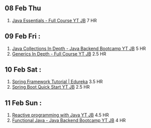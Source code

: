 ## 08 Feb Thu

1. [Java Essentials - Full Course YT JB](https://www.youtube.com/playlist?list=PLqq-6Pq4lTTYSqRzWc0AJfL9Bza6kdj9V) 7 HR

## 09 Feb Fri :

1. [Java Collections In Depth - Java Backend Bootcamp YT JB](https://www.youtube.com/playlist?list=PLqq-6Pq4lTTbgAXn1Tz7p9QE-Yp7JSolX) 5 HR
2. [Generics In Depth - Full Course YT JB](https://www.youtube.com/playlist?list=PLqq-6Pq4lTTbJNCU_lS7XC6hPEiTAABn_) 2.5 HR

## 10 Feb Sat :

1. [Spring Framework Tutorial | Edureka](https://www.youtube.com/watch?v=VvGjZgqojMc) 3.5 HR
2. [Spring Boot Quick Start YT JB](https://www.youtube.com/playlist?list=PLqq-6Pq4lTTbx8p2oCgcAQGQyqN8XeA1x) 2.5 HR

## 11 Feb Sun :

1. [Reactive programming with Java YT JB](https://www.youtube.com/playlist?list=PLqq-6Pq4lTTYPR2oH7kgElMYZhJd4vOGI) 4.5 HR
2. [Functional Java - Java Backend Bootcamp YT JB](https://www.youtube.com/playlist?list=PLqq-6Pq4lTTbobgvdemOhBH_D_sz3kD8c) 4 HR

